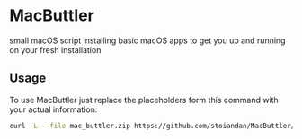 # MacButtler
small macOS script installing basic macOS apps to get you up and running on your fresh installation

## Usage
To use MacButtler just replace the placeholders form this command with your actual information:

```zsh
curl -L --file mac_buttler.zip https://github.com/stoiandan/MacButtler/archive/refs/heads/main.zip && unzip mac_buttler.zip -d mac_buttler && chmod +x ./mac_buttler/install.sh && ./mac_buttler/install.sh EMAIL "FULL NAME"
```
